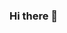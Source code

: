 ### Hi there 👋

<!--
**doganes1507/doganes1507** is a ✨ _special_ ✨ repository because its `README.md` (this file) appears on your GitHub profile.

Here are some ideas to get you started:

- 🌱 I’m currently learning .NET Platform
- 💬 Ask me about anything
- 📫 How to reach me: t.me/d_oganes1507
-->
